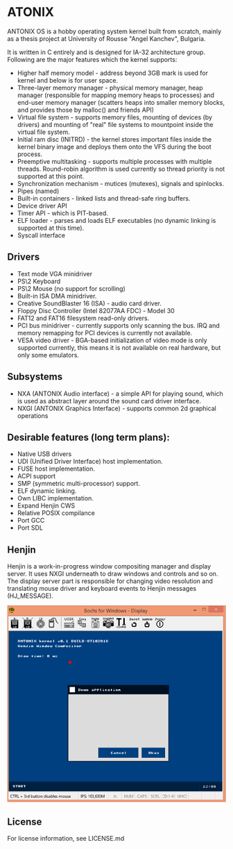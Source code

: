 # ATONIX #
ANTONIX OS is a hobby operating system kernel built from scratch, mainly as a thesis project at University of Rousse "Angel Kanchev", Bulgaria.

It is written in C entirely and is designed for IA-32 architecture group. Following are the major features which the kernel supports:
 - Higher half memory model - address beyond 3GB mark is used for kernel and below is for user space.
 - Three-layer memory manager - physical memory manager, heap manager (responsible for mapping memory heaps to processes) and end-user memory manager (scatters heaps into smaller memory blocks, and provides those by malloc() and friends API)
 - Virtual file system - supports memory files, mounting of devices (by drivers) and mounting of "real" file systems to mountpoint inside the virtual file system.
 - Initial ram disc (INITRD) - the kernel stores important files inside the kernel binary image and deploys them onto the VFS during the boot process.
 - Preemptive multitasking - supports multiple processes with multiple threads. Round-robin algorithm is used currently so thread priority is not supported at this point.
 - Synchronization mechanism - mutices (mutexes), signals and spinlocks.
 - Pipes (named)
 - Built-in containers - linked lists and thread-safe ring buffers.
 - Device driver API
 - Timer API - which is PIT-based.
 - ELF loader - parses and loads ELF executables (no dynamic linking is supported at this time).
 - Syscall interface
 
## Drivers ##
 - Text mode VGA minidriver
 - PS\2 Keyboard 
 - PS\2 Mouse (no support for scrolling)
 - Built-in ISA DMA minidriver.
 - Creative SoundBlaster 16 (ISA) - audio card driver.
 - Floppy Disc Controller (Intel 82077AA FDC) - Model 30
 - FAT12 and FAT16 filesystem read-only drivers.
 - PCI bus minidriver - currently supports only scanning the bus. IRQ and memory remapping for PCI devices is currently not available.
 - VESA video driver - BGA-based initialization of video mode is only supported currently, this means it is not available on real hardware, but only some emulators.
 
## Subsystems ##
 - NXA (ANTONIX Audio interface) - a simple API for playing sound, which is used as abstract layer around the sound card driver interface.
 - NXGI (ANTONIX Graphics Interface) - supports common 2d graphical operations
 
## Desirable features (long term plans): ##
 - Native USB drivers
 - UDI (Unified Driver Interface) host implementation.
 - FUSE host implementation.
 - ACPI support
 - SMP (symmetric multi-processor) support.
 - ELF dynamic linking.
 - Own LIBC implementation.
 - Expand Henjin CWS
 - Relative POSIX compilance
 - Port GCC
 - Port SDL
 
## Henjin ##
Henjin is a work-in-progress window compositing manager and display server. It uses NXGI underneath to draw windows and controls and so on.
The display server part is responsible for changing video resolution and translating mouse driver and keyboard events to Henjin messages (HJ_MESSAGE).

![Alt text](/docs/Henjin-01.png)

## License ##
For license information, see LICENSE.md